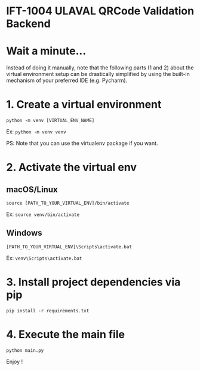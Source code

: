IFT-1004 ULAVAL QRCode Validation Backend
====

# Wait a minute...

Instead of doing it manually, note that the following parts (1 and 2) about the virtual environment setup can be drastically simplified by using the built-in mechanism of your preferred IDE (e.g. Pycharm).

# 1. Create a virtual environment
```python -m venv [VIRTUAL_ENV_NAME]```

Ex: ```python -m venv venv```

PS: Note that you can use the virtualenv package if you want.

# 2. Activate the virtual env

## macOS/Linux

```source [PATH_TO_YOUR_VIRTUAL_ENV]/bin/activate```

Ex: ```source venv/bin/activate```

## Windows
```[PATH_TO_YOUR_VIRTUAL_ENV]\Scripts\activate.bat```

Ex: ```venv\Scripts\activate.bat```

# 3. Install project dependencies via pip
```pip install -r requirements.txt```

# 4. Execute the main file
```python main.py```

Enjoy !
